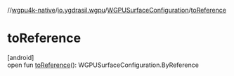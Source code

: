 //[wgpu4k-native](../../../index.md)/[io.ygdrasil.wgpu](../index.md)/[WGPUSurfaceConfiguration](index.md)/[toReference](to-reference.md)

# toReference

[android]\
open fun [toReference](to-reference.md)(): WGPUSurfaceConfiguration.ByReference